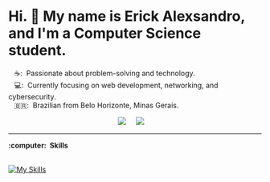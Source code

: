 
# Hi. :wave: My name is Erick Alexsandro, and I'm a Computer Science student.

&nbsp;&nbsp;&nbsp;☕: &nbsp;Passionate about problem-solving and technology.\
&nbsp;&nbsp;&nbsp;💻: &nbsp;Currently focusing on web development, networking, and cybersecurity.\
&nbsp;&nbsp;&nbsp;🇧🇷: &nbsp;Brazilian from Belo Horizonte, Minas Gerais.

<p align="center">
  <a href="mailto:erickalexsandrocontato@gmail.com"><img src="https://img.shields.io/badge/gmail-%23D14836.svg?&style=for-the-badge&logo=gmail&logoColor=white" /></a>&nbsp;&nbsp;&nbsp;&nbsp;
  <a href="https://www.linkedin.com/in/erick-alexsandro/"><img src="https://img.shields.io/badge/linkedin-%230077B5.svg?&style=for-the-badge&logo=linkedin&logoColor=white" /></a>&nbsp;&nbsp;&nbsp;&nbsp;
</p>

<hr/>
  <summary><b>:computer: &nbsp;Skills</b></summary>
  <br/>
  
[![My Skills](https://skillicons.dev/icons?i=html,css,js,git,github,bootstrap,linux,express,mongodb,nodejs,vue,vite,photoshop,vscode)](https://skillicons.dev)
